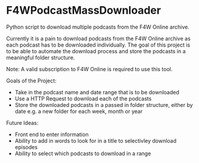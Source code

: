# F4WPodcastMassDownloader
Python script to download multiple podcasts from the F4W Online archive. 


Currently it is a pain to download podcasts from the F4W Online archive as each podcast has to be downloaded individually. The goal of this project is to be able to automate the download process and store the podcasts in a meaningful folder structure. 

Note: A valid subscription to F4W Online is required to use this tool. 


Goals of the Project:
  - Take in the podcast name and date range that is to be downloaded
  - Use a HTTP Request to download each of the podcasts
  - Store the downloaded podcasts in a passed in folder structure, either by date e.g. a new folder for each week, month or year 

Future Ideas:
  - Front end to enter information 
  - Ability to add in words to look for in a title to selectivley download episodes
  - Ability to select which podcasts to download in a range
